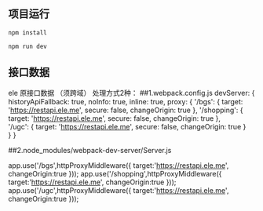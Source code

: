 
## 项目运行
```
npm install

npm run dev

```
## 接口数据
ele 原接口数据 （须跨域）
处理方式2种：
##1.webpack.config.js
devServer: {
    historyApiFallback: true,
    noInfo: true,
    inline: true,
    proxy: {
        '/bgs': {
            target: 'https://restapi.ele.me',
            secure: false,
            changeOrigin: true
        },
        '/shopping': {
            target: 'https://restapi.ele.me',
            secure: false,
            changeOrigin: true
        },	        
        '/ugc': {
            target: 'https://restapi.ele.me',
            secure: false,
            changeOrigin: true
        }        
    }
}

##2.node_modules/webpack-dev-server/Server.js

app.use('/bgs',httpProxyMiddleware({
    target:'https://restapi.ele.me',
    changeOrigin:true
}));
app.use('/shopping',httpProxyMiddleware({
    target:'https://restapi.ele.me',
    changeOrigin:true
}));
app.use('/ugc',httpProxyMiddleware({
    target:'https://restapi.ele.me',
    changeOrigin:true
}));
